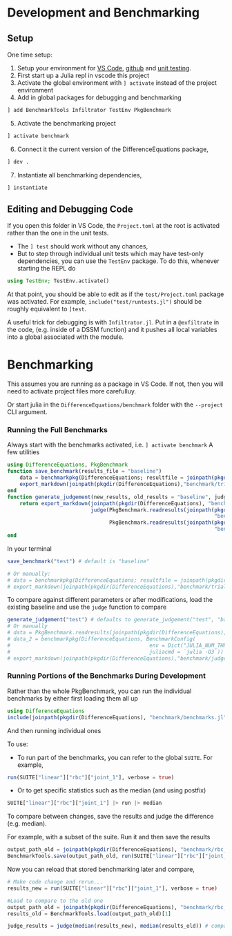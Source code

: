 
# Development and Benchmarking

## Setup
One time setup:
1. Setup your environment for [VS Code](https://julia.quantecon.org/software_engineering/tools_editors.html), [github](https://julia.quantecon.org/software_engineering/version_control.html) and [unit testing](https://julia.quantecon.org/software_engineering/testing.html).
2. First start up a Julia repl in vscode this project
3. Activate the global environment with `] activate` instead of the project environment
4. Add in global packages for debugging and benchmarking
```julia
] add BenchmarkTools Infiltrator TestEnv PkgBenchmark
```
5. Activate the benchmarking project
```julia
] activate benchmark
```
6. Connect it the current version of the DifferenceEquations package,
```julia
] dev .
```
7. Instantiate all benchmarking dependencies,
```julia
] instantiate
```

## Editing and Debugging Code

If you open this folder in VS Code, the `Project.toml` at the root is activated rather than the one in the unit tests.
- The `] test` should work without any chances,
- But to step through individual unit tests which may have test-only dependencies, you can use the `TestEnv` package.  To do this, whenever starting the REPL do
```julia
using TestEnv; TestEnv.activate()
```
At that point, you should be able to edit as if the `test/Project.toml` package was activated.  For example, `include("test/runtests.jl")` should be roughly equivalent to `]test`.  

A useful trick for debugging is with `Infiltrator.jl`. Put in a `@exfiltrate`  in the code, (e.g. inside of a DSSM function) and it pushes all local variables into a global associated with the module.
# Benchmarking
This assumes you are running as a package in VS Code.  If not, then you will need to activate project files more carefulluy.

Or start julia in the `DifferenceEquations/benchmark` folder with the  `--project`  CLI argument.

### Running the Full Benchmarks

Always start with the benchmarks activated, i.e. `] activate benchmark`
A few utilities
```julia
using DifferenceEquations, PkgBenchmark
function save_benchmark(results_file = "baseline")
    data = benchmarkpkg(DifferenceEquations; resultfile = joinpath(pkgdir(DifferenceEquations),"benchmark/$results_file.json"))
    export_markdown(joinpath(pkgdir(DifferenceEquations),"benchmark/trial_$results_file.md"), data)
end
function generate_judgement(new_results, old_results = "baseline", judge_file = "judge")
    return export_markdown(joinpath(pkgdir(DifferenceEquations), "benchmark/$judge_file.md"),
                           judge(PkgBenchmark.readresults(joinpath(pkgdir(DifferenceEquations),
                                                                   "benchmark/$new_results.json")),
                                 PkgBenchmark.readresults(joinpath(pkgdir(DifferenceEquations),
                                                                   "benchmark/$old_results.json"))))
end

```
In your terminal
```julia
save_benchmark("test") # default is "baseline"

# Or manually:
# data = benchmarkpkg(DifferenceEquations; resultfile = joinpath(pkgdir(DifferenceEquations),"benchmark/baseline.json"))
# export_markdown(joinpath(pkgdir(DifferenceEquations),"benchmark/trial.md"), data) # can export as markdown
```

To compare against different parameters or after modifications, load the existing baseline and use the `judge` function to compare

```julia
generate_judgement("test") # defaults to generate_judgement("test", "baseline", "judge")
# Or manually
# data = PkgBenchmark.readresults(joinpath(pkgdir(DifferenceEquations),"benchmark/baseline.json"))
# data_2 = benchmarkpkg(DifferenceEquations, BenchmarkConfig(
#                                             env = Dict("JULIA_NUM_THREADS" => 4, "OPENBLAS_NUM_THREADS" => 1),
#                                             juliacmd = `julia -O3`))
# export_markdown(joinpath(pkgdir(DifferenceEquations),"benchmark/judge.md"), judge(data_2, data))
```

### Running Portions of the Benchmarks During Development

Rather than the whole PkgBenchmark, you can run the individual benchmarks by either first loading them all up
```julia
using DifferenceEquations
include(joinpath(pkgdir(DifferenceEquations), "benchmark/benchmarks.jl"))
```
And then running individual ones

To use:
- To run part of the benchmarks, you can refer to the global `SUITE`.  For example,
```julia
run(SUITE["linear"]["rbc"]["joint_1"], verbose = true)
```
- Or to get specific statistics such as the median (and using postfix)
```julia
SUITE["linear"]["rbc"]["joint_1"] |> run |> median
```

To compare between changes, save the results and judge the difference (e.g. median).

For example, with a subset of the suite.  Run it and then save the results
```julia
output_path_old = joinpath(pkgdir(DifferenceEquations), "benchmark/rbc_first_order.json")
BenchmarkTools.save(output_path_old, run(SUITE["linear"]["rbc"]["joint_1"], verbose = true))
```
Now you can reload that stored benchmarking later and compare,
```julia
# Make code change and rerun...
results_new = run(SUITE["linear"]["rbc"]["joint_1"], verbose = true)

#Load to compare to the old one
output_path_old = joinpath(pkgdir(DifferenceEquations), "benchmark/rbc_first_order.json")
results_old = BenchmarkTools.load(output_path_old)[1]

judge_results = judge(median(results_new), median(results_old)) # compare the median/etc.
```